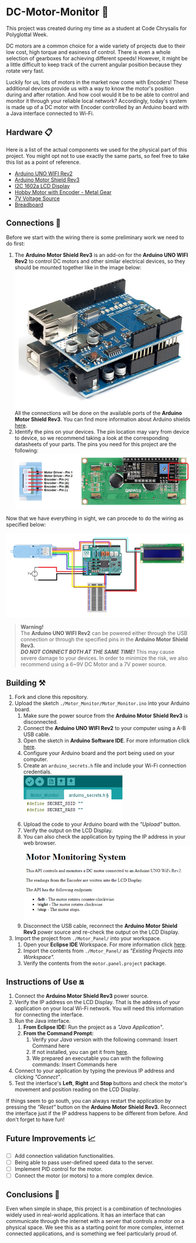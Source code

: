 # DC-Motor-Monitor 💽

This project was created during my time as a student at Code Chrysalis for Polyglottal Week.

DC motors are a common choice for a wide variety of projects due to their low cost, high torque and easiness of control. There is even a whole selection of gearboxes for achieving different speeds! However, it might be a little difficult to keep track of the current angular position because they rotate very fast. 

Luckily for us, lots of motors in the market now come with Encoders! These additional devices provide us with a way to know the motor's position during and after rotation. And how cool would it be to be able to control and monitor it through your reliable local network? Accordingly, today's system is made up of a DC motor with Encoder controlled by an Arduino board with a Java interface connected to Wi-Fi.

## Hardware 📋

Here is a list of the actual components we used for the physical part of this project. You might opt not to use exactly the same parts, so feel free to take this list as a point of reference.

- [Arduino UNO WIFI Rev2](https://store-usa.arduino.cc/collections/boards/products/arduino-uno-wifi-rev2)
- [Arduino Motor Shield Rev3](https://store-usa.arduino.cc/products/arduino-motor-shield-rev3)
- [I2C 1602a LCD Display](https://www.amazon.co.jp/-/en/SunFounder-Serial-Module-Display-Arduino/dp/B08X21LKP2)
- [Hobby Motor with Encoder - Metal Gear](https://www.sparkfun.com/products/16413)
- [7V Voltage Source](https://www.amazon.co.jp/gp/product/B0798JTWTD)
- [Breadboard](https://www.amazon.co.jp/gp/product/B06ZZSB77C/)

## Connections 🔗

Before we start with the wiring there is some preliminary work we need to do first:

1. The **Arduino Motor Shield Rev3** is an add-on for the **Arduino UNO WIFI Rev2** to control DC motors and other similar electrical devices, so they should be mounted together like in the image below:
![Arduino and Shield](./img/shield-connection-example.jpg)<br>
All the connections will be done on the available ports of the **Arduino Motor Shield Rev3**. You can find more information about Arduino shields [here](https://www.dummies.com/computers/arduino/an-overview-of-arduino-shields/).
2. Identify the pins on your devices. The pin location may vary from device to device, so we recommend taking a look at the corresponding datasheets of your parts. The pins you need for this project are the following:
![Devices Pin Layout](./img/devices-pin-layout.png)<br>

Now that we have everything in sight, we can procede to do the wiring as specified below:

![Connection Diagram](./img/connection-diagram.png)<br>

> **Warning!**<br>
The **Arduino UNO WIFI Rev2** can be powered either through the USB connection or through the specified pins in the **Arduino Motor Shield Rev3.<br>
*DO NOT CONNECT BOTH AT THE SAME TIME!*** This may cause severe damage to your devices. In order to minimize the risk, we also recommend using a 6~9V DC Motor and a 7V power source.
> 

## Building ⚒️

1. Fork and clone this repository.
2. Upload the sketch `./Motor_Monitor/Motor_Monitor.ino` into your Arduino board.
    1. Make sure the power source from the **Arduino Motor Shield Rev3** is disconnected.
    2. Connect the **Arduino UNO WIFI Rev2** to your computer using a A-B USB cable.
    3. Open the sketch in **Arduino Software IDE**. For more information click [here](https://www.arduino.cc/en/Guide).
    4. Configure your Arduino board and the port being used on your computer.
    5. Create an `arduino_secrets.h` file and include your Wi-Fi connection credentials.<br>
    ![Arduino Secrets](./img/arduino-secrets.png)<br>
    6. Upload the code to your Arduino board with the *"Upload"* button.
    7. Verify the output on the LCD Display.
    8. You can also check the application by typing the IP address in your web browser.<br>
    ![Monitor API](./img/motor-monitor-api.png)<br>
    9. Disconnect the USB cable, reconnect the **Arduino Motor Shield Rev3** power source and re-check the output on the LCD Display.
3. Import the project from `./Motor_Panel/` into your workspace.
    1. Open your **Eclipse IDE** Workspace. For more information click [here](https://www.eclipse.org/getting_started/).
    2. Import the contents from `./Motor_Panel/` as *"Existing Projects into Workspace".*
    3. Verify the contents from the `motor.panel.project` package.

## Instructions of Use 🔛

1. Connect the **Arduino Motor Shield Rev3** power source.
2. Verify the IP address on the LCD Display. That is the address of your application on your local Wi-Fi network. You will need this information for connecting the interface.
3. Run the Java interface.
    1. **From Eclipse IDE:** Run the project as a *"Java Application"*.
    2. **From the Command Prompt:**
        1. Verify your *Java* version with the following command:
        Insert Command here
        2. If not installed, you can get it from [here](https://www.oracle.com/java/technologies/downloads/).
        3. We prepared an executable you can with the following commands:
        Insert Commands here
4. Connect to your application by typing the previous IP address and clicking *"Connect"*.
5. Test the interface's **Left**, **Right** and **Stop** buttons and check the motor's movement and position reading on the LCD Display.

If things seem to go south, you can always restart the application by pressing the *"Reset"* button on the **Arduino Motor Shield Rev3.** Reconnect the interface just if the IP address happens to be different from before. And don't forget to have fun!

## Future Improvements 📈

- [ ]  Add connection validation functionalities.
- [ ]  Being able to pass user-defined speed data to the server.
- [ ]  Implement PID control for the motor.
- [ ]  Connect the motor (or motors) to a more complex device.

## Conclusions 📕

Even when simple in shape, this project is a combination of technologies widely used in real-world applications. It has an interface that can communicate through the internet with a server that controls a motor on a physical space. We see this as a starting point for more complex, internet connected applications, and is something we feel particularly proud of.